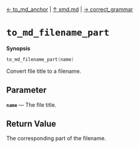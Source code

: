 [&#8592; to_md_anchor](xmd--to_md_anchor.md) | [&#8593; xmd.md](xmd.md) | [&#8594; correct_grammar](xmd--correct_grammar.md)
# `to_md_filename_part`
**Synopsis**

```cpp
to_md_filename_part(name)
```

Convert file title to a filename.

## Parameter
**`name`** &#8213; The file title.  
## Return Value

The corresponding part of the filename.


